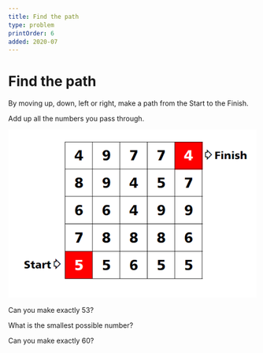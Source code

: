 ```yaml
---
title: Find the path
type: problem
printOrder: 6
added: 2020-07
---
```


# Find the path

By moving up, down, left or right, make a path from the Start to the Finish.

Add up all the numbers you pass through.

![](../../images/find-the-path.png)

Can you make exactly 53?

What is the smallest possible number?

Can you make exactly 60?
